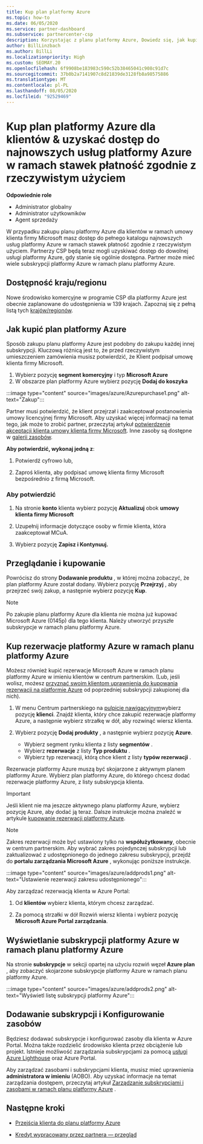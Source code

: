 ```yaml
---
title: Kup plan platformy Azure
ms.topic: how-to
ms.date: 06/05/2020
ms.service: partner-dashboard
ms.subservice: partnercenter-csp
description: Korzystając z planu platformy Azure, Dowiedz się, jak kupić jedną lub wiele subskrypcji platformy Azure, zastrzeżeń platformy Azure, skonfigurować zasoby oraz wyświetlić lub dodać subskrypcje.
author: BillLinzbach
ms.author: BillLi
ms.localizationpriority: High
ms.custom: SEOMAY.20
ms.openlocfilehash: 6f9908be183983c590c52b38465041c908c91d7c
ms.sourcegitcommit: 37b0b2a7141907c8d21839de3128fb8a98575886
ms.translationtype: MT
ms.contentlocale: pl-PL
ms.lasthandoff: 08/05/2020
ms.locfileid: "92529469"
---
```

# <a name="purchase-the-azure-plan-for-customers--access-the-latest-azure-services-at-pay-as-you-go-rates"></a>Kup plan platformy Azure dla klientów & uzyskać dostęp do najnowszych usług platformy Azure w ramach stawek płatność zgodnie z rzeczywistym użyciem

**Odpowiednie role**
- Administrator globalny
- Administrator użytkowników
- Agent sprzedaży

W przypadku zakupu planu platformy Azure dla klientów w ramach umowy klienta firmy Microsoft masz dostęp do pełnego katalogu najnowszych usług platformy Azure w ramach stawek płatność zgodnie z rzeczywistym użyciem. Partnerzy CSP będą teraz mogli uzyskiwać dostęp do dowolnej usługi platformy Azure, gdy stanie się ogólnie dostępna. Partner może mieć wiele subskrypcji platformy Azure w ramach planu platformy Azure. 

## <a name="countryregion-availability"></a>Dostępność kraju/regionu
Nowe środowisko komercyjne w programie CSP dla platformy Azure jest obecnie zaplanowane do udostępnienia w 139 krajach. Zapoznaj się z pełną listą tych [krajów/regionów](https://query.prod.cms.rt.microsoft.com/cms/api/am/binary/RE3QN0x). 

## <a name="how-to-purchase-azure-plan"></a>Jak kupić plan platformy Azure

Sposób zakupu planu platformy Azure jest podobny do zakupu każdej innej subskrypcji. Kluczową różnicą jest to, że przed rzeczywistym umieszczeniem zamówienia musisz potwierdzić, że Klient podpisał umowę klienta firmy Microsoft.

1. Wybierz pozycję **segment komercyjny** i typ **Microsoft Azure** 
2. W obszarze plan platformy Azure wybierz pozycję **Dodaj do koszyka**

:::image type="content" source="images/azure/Azurepurchase1.png" alt-text="Zakup":::

Partner musi potwierdzić, że klient przejrzał i zaakceptował postanowienia umowy licencyjnej firmy Microsoft. Aby uzyskać więcej informacji na temat tego, jak może to zrobić partner, przeczytaj artykuł [potwierdzenie akceptacji klienta umowy klienta firmy Microsoft](confirm-customer-agreement.md). Inne zasoby są dostępne w [galerii zasobów](https://partner.microsoft.com/resources/collection/Microsoft-Customer-Agreement-in-the-CSP-program#/).

**Aby potwierdzić, wykonaj jedną z**: 

1. Potwierdź cyfrowo lub,

2. Zaproś klienta, aby podpisać umowę klienta firmy Microsoft bezpośrednio z firmą Microsoft. 

### <a name="to-confirm"></a>Aby potwierdzić 

1. Na stronie **konto** klienta wybierz pozycję **Aktualizuj** obok **umowy klienta firmy Microsoft**  

2. Uzupełnij informacje dotyczące osoby w firmie klienta, która zaakceptował MCuA.

3. Wybierz pozycję **Zapisz i Kontynuuj.**  

## <a name="review-and-buy"></a>Przeglądanie i kupowanie

Powrócisz do strony **Dodawanie produktu** , w której można zobaczyć, że plan platformy Azure został dodany. Wybierz pozycję **Przejrzyj** , aby przejrzeć swój zakup, a następnie wybierz pozycję **Kup**. 

>[!Note]
>Po zakupie planu platformy Azure dla klienta nie można już kupować Microsoft Azure (0145p) dla tego klienta. Należy utworzyć przyszłe subskrypcje w ramach planu platformy Azure.

## <a name="purchase-azure-reservations-under-the-azure-plan"></a>Kup rezerwacje platformy Azure w ramach planu platformy Azure 
  
Możesz również kupić rezerwacje Microsoft Azure w ramach planu platformy Azure w imieniu klientów w centrum partnerskim. (Lub, jeśli wolisz, możesz [przyznać swoim klientom uprawnienia do kupowania rezerwacji na platformie Azure](give-customers-permission.md) od poprzedniej subskrypcji zakupionej dla nich).

1. W menu Centrum partnerskiego na [pulpicie nawigacyjnym](https://partner.microsoft.com/dashboard/)wybierz pozycję **klienci**. Znajdź klienta, który chce zakupić rezerwacje platformy Azure, a następnie wybierz strzałkę w dół, aby rozwinąć wiersz klienta.

2. Wybierz pozycję **Dodaj produkty** , a następnie wybierz pozycję **Azure**. 

   - Wybierz segment rynku klienta z listy **segmentów** .
   - Wybierz **rezerwacje** z listy **Typ produktu** .
   - Wybierz typ rezerwacji, którą chce klient z listy **typów rezerwacji** .

Rezerwacje platformy Azure muszą być skojarzone z aktywnym planem platformy Azure. Wybierz plan platformy Azure, do którego chcesz dodać rezerwacje platformy Azure, z listy subskrypcja klienta. 

>[!Important] 
>Jeśli klient nie ma jeszcze aktywnego planu platformy Azure, wybierz pozycję Azure, aby dodać ją teraz. Dalsze instrukcje można znaleźć w artykule [kupowanie rezerwacji platformy Azure](azure-reservations-buying.md#purchase-azure-reservations).

>[!Note]
>Zakres rezerwacji może być ustawiony tylko na **współużytkowany**, obecnie w centrum partnerskim. Aby wybrać zakres pojedynczej subskrypcji lub zaktualizować z udostępnionego do jednego zakresu subskrypcji, przejdź do **portalu zarządzania Microsoft Azure** , wykonując poniższe instrukcje. 

:::image type="content" source="images/azure/addprods1.png" alt-text="Ustawienie rezerwacji zakresu udostępnionego":::

Aby zarządzać rezerwacją klienta w Azure Portal: 

1. Od **klientów** wybierz klienta, którym chcesz zarządzać. 

2. Za pomocą strzałki w dół Rozwiń wiersz klienta i wybierz pozycję **Microsoft Azure Portal zarządzania**.  
 
## <a name="view-azure-subscriptions-under-the-azure-plan"></a>Wyświetlanie subskrypcji platformy Azure w ramach planu platformy Azure

Na stronie **subskrypcje** w sekcji opartej na użyciu rozwiń węzeł **Azure plan** , aby zobaczyć skojarzone subskrypcje platformy Azure w ramach planu platformy Azure.

:::image type="content" source="images/azure/addprods2.png" alt-text="Wyświetl listę subskrypcji platformy Azure"::: 


## <a name="add-subscriptions-and-configure-resources"></a>Dodawanie subskrypcji i Konfigurowanie zasobów

Będziesz dodawać subskrypcje i konfigurować zasoby dla klienta w Azure Portal. Można także rozdzielić środowisko klienta przez obciążenie lub projekt. Istnieje możliwość zarządzania subskrypcjami za pomocą [usługi Azure Lighthouse](https://azure.microsoft.com/services/azure-lighthouse/) oraz Azure Portal. 

Aby zarządzać zasobami i subskrypcjami klienta, musisz mieć uprawnienia **administratora w imieniu** (AOBO). Aby uzyskać informacje na temat zarządzania dostępem, przeczytaj artykuł [Zarządzanie subskrypcjami i zasobami w ramach planu platformy Azure](azure-plan-manage.md) .

## <a name="next-steps"></a>Następne kroki

- [Przejścia klienta do planu platformy Azure](azure-plan-transition.md)

- [Kredyt wypracowany przez partnera — przegląd](partner-earned-credit.md)
